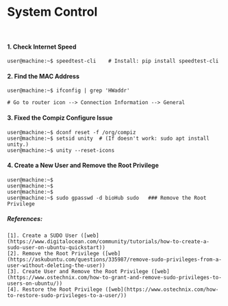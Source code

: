 # System Control

&nbsp;

#### 1. Check Internet Speed
```console
user@machine:~$ speedtest-cli    # Install: pip install speedtest-cli
```

#### 2. Find the MAC Address
```console
user@machine:~$ ifconfig | grep 'HWaddr' 

# Go to router icon --> Connection Information --> General
```

#### 3. Fixed the Compiz Configure Issue
```console
user@machine:~$ dconf reset -f /org/compiz
user@machine:~$ setsid unity  # (If doesn't work: sudo apt install unity.)
user@machine:~$ unity --reset-icons
```

#### 4. Create a New User and Remove the Root Privilege
```console
user@machine:~$ 
user@machine:~$ 
user@machine:~$ 
user@machine:~$ sudo gpasswd -d bioHub sudo   ### Remove the Root Privilege
```
##### References:
```
[1]. Create a SUDO User ([web](https://www.digitalocean.com/community/tutorials/how-to-create-a-sudo-user-on-ubuntu-quickstart))
[2]. Remove the Root Privilege ([web](https://askubuntu.com/questions/335987/remove-sudo-privileges-from-a-user-without-deleting-the-user))
[3]. Create User and Remove the Root Privilege ([web](https://www.ostechnix.com/how-to-grant-and-remove-sudo-privileges-to-users-on-ubuntu/))
[4]. Restore the Root Privilege ([web](https://www.ostechnix.com/how-to-restore-sudo-privileges-to-a-user/))
```
